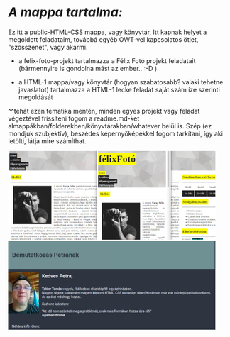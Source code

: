 # ***A mappa tartalma:***

Ez itt a public-HTML-CSS mappa, vagy könyvtár, Itt kapnak helyet a megoldott feladataim, továbbá
egyéb OWT-vel kapcsolatos ötlet, "szösszenet", vagy akármi.

- a felix-foto-projekt tartalmazza a Félix Fotó projekt feladatait (bármennyire is gondolna mást az ember.. :-D )

- a HTML-1 mappa/vagy könyvtár (hogyan szabatosabb? valaki tehetne javaslatot) tartalmazza a HTML-1 lecke feladat saját szám íze szerinti megoldását

^^tehát ezen tematika mentén, minden egyes projekt vagy feladat végeztével frissíteni fogom a readme.md-ket almappákban/folderekben/könyvtárakban/whatever belül is. Szép (ez mondjuk szubjektív), beszédes képernyőképekkel fogom tarkítani, így aki letölti, látja mire számíthat.

![felix-foto-projekt](felix-foto-projekt.jpg "felix-foto-projekt")
![a HTML-1 tartalma](sajat_bemutatkozo_oldal.jpg "a HTML-1 tartalma")
